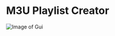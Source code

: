 # M3U Playlist Creator
![Image of Gui](https://djnemas.de/SX/M3UPlaylistCreatorWithGUI_93iShu2j8V.png)
